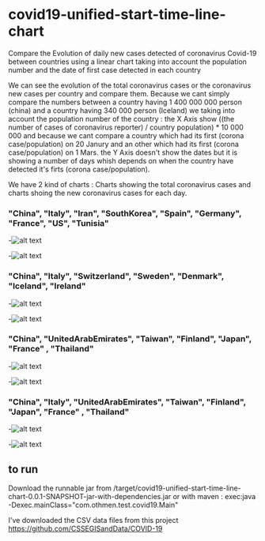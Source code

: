 # covid19-unified-start-time-line-chart
Compare the Evolution of daily new cases detected of coronavirus Covid-19 between countries using a linear chart taking into account the population number and the  date of first case detected in each country

We can see the evolution of the total coronavirus cases or the coronavirus new cases per country and compare them.
Because we cant simply compare the numbers between a country having 1 400 000 000 person (china) and a country having 340 000 person (Iceland) we taking into account the population number of the country : the X Axis show ((the number of cases of coronavirus reporter) / country population) * 10 000 000
and because we cant compare a country which had its first (corona case/population)  on 20 Janury and an other which had its first (corona case/population) on 1 Mars. the Y Axis doesn't show the dates but it is showing a number of days whish depends on when the country have detected it's firts (corona case/population).

We have 2 kind of charts : Charts showing the total coronavirus cases and charts shoing the new coronavirus cases for each day.

### "China", "Italy", "Iran", "SouthKorea", "Spain", "Germany", "France", "US", "Tunisia"

-![alt text](https://github.com/influence160/covid19-unified-start-time-line-chart/tree/master/img/lesGeants-totalCases.JPG)

-![alt text](https://github.com/influence160/covid19-unified-start-time-line-chart/tree/master/img/lesGeants-newCases.JPG)



### "China", "Italy", "Switzerland", "Sweden", "Denmark", "Iceland", "Ireland"

-![alt text](https://github.com/influence160/covid19-unified-start-time-line-chart/tree/master/img/estEurp-totalCases.JPG)

-![alt text](https://github.com/influence160/covid19-unified-start-time-line-chart/tree/master/img/estEurp-newCases.JPG)



### "China", "UnitedArabEmirates", "Taiwan", "Finland", "Japan", "France" , "Thailand"

-![alt text](https://github.com/influence160/covid19-unified-start-time-line-chart/tree/master/img/lesVieux-totalCases.JPG)

-![alt text](https://github.com/influence160/covid19-unified-start-time-line-chart/tree/master/img/lesVieux-newCases2.JPG)



### "China", "Italy", "UnitedArabEmirates", "Taiwan", "Finland", "Japan", "France" , "Thailand"

-![alt text](https://github.com/influence160/covid19-unified-start-time-line-chart/tree/master/img/lesVieux-totalCases2.JPG)

-![alt text](https://github.com/influence160/covid19-unified-start-time-line-chart/tree/master/img/lesVieux-newCases2.JPG)




## to run
Download the runnable jar from /target/covid19-unified-start-time-line-chart-0.0.1-SNAPSHOT-jar-with-dependencies.jar
or with maven : exec:java -Dexec.mainClass="com.othmen.test.covid19.Main"  



I've downloaded the CSV data files from this project
https://github.com/CSSEGISandData/COVID-19